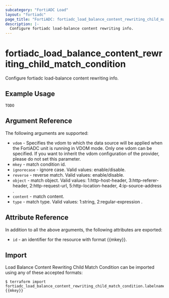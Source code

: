 ```yaml
---
subcategory: "FortiADC Load"
layout: "fortiadc"
page_title: "FortiADC: fortiadc_load_balance_content_rewriting_child_match_condition"
description: |-
  Configure fortiadc load-balance content rewriting info.
---
```


# fortiadc_load_balance_content_rewriting_child_match_condition
Configure fortiadc load-balance content rewriting info.

## Example Usage
```hcl
TODO
```

## Argument Reference

The following arguments are supported:

* `vdom` - Specifies the vdom to which the data source will be applied when the FortiADC unit is running in VDOM mode. Only one vdom can be specified. If you want to inherit the vdom configuration of the provider, please do not set this parameter.
* `mkey` - match condition id.
* `ignorecase` - ignore case. Valid values: enable/disable.
* `reverse` - reverse match. Valid values: enable/disable.
* `object` - match object. Valid values: 1:http-host-header, 3:http-referer-header, 2:http-request-url, 5:http-location-header, 4:ip-source-address .
* `content` - match content. 
* `type` - match type. Valid values: 1:string, 2:regular-expression .

## Attribute Reference

In addition to all the above arguments, the following attributes are exported:
* `id` - an identifier for the resource with format {{mkey}}.

## Import
 Load Balance Content Rewriting Child Match Condition can be imported using any of these accepted formats:
```
$ terraform import fortiadc_load_balance_content_rewriting_child_match_condition.labelname {{mkey}}
```
